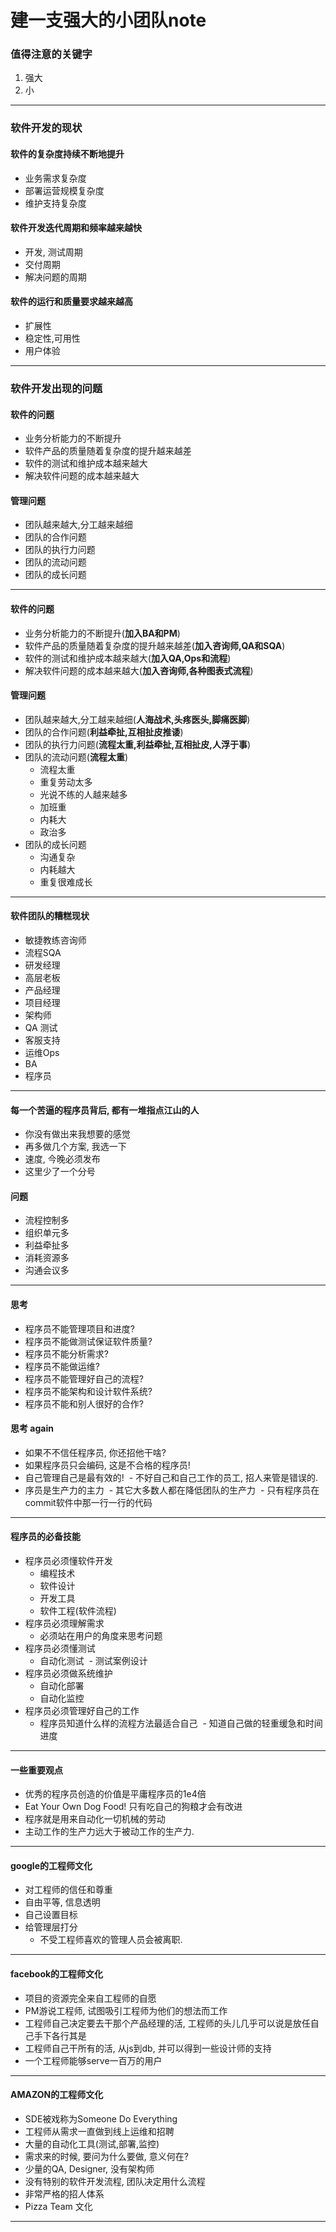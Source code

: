建一支强大的小团队note
====

### 值得注意的关键字
1. 强大
2. 小

---

### 软件开发的现状

#### 软件的复杂度持续不断地提升
- 业务需求复杂度
- 部署运营规模复杂度
- 维护支持复杂度

#### 软件开发迭代周期和频率越来越快
- 开发, 测试周期
- 交付周期
- 解决问题的周期

#### 软件的运行和质量要求越来越高
- 扩展性
- 稳定性,可用性
- 用户体验

---

### 软件开发出现的问题

#### 软件的问题
- 业务分析能力的不断提升
- 软件产品的质量随着复杂度的提升越来越差
- 软件的测试和维护成本越来越大
- 解决软件问题的成本越来越大

#### 管理问题
- 团队越来越大,分工越来越细
- 团队的合作问题
- 团队的执行力问题
- 团队的流动问题
- 团队的成长问题

----



#### 软件的问题
- 业务分析能力的不断提升(**加入BA和PM**)
- 软件产品的质量随着复杂度的提升越来越差(**加入咨询师,QA和SQA**)
- 软件的测试和维护成本越来越大(**加入QA,Ops和流程**)
- 解决软件问题的成本越来越大(**加入咨询师,各种图表式流程**)

#### 管理问题
- 团队越来越大,分工越来越细(**人海战术,头疼医头,脚痛医脚**)
- 团队的合作问题(**利益牵扯,互相扯皮推诿**)
- 团队的执行力问题(**流程太重,利益牵扯,互相扯皮,人浮于事**)
- 团队的流动问题(**流程太重**)
  - 流程太重
  - 重复劳动太多
  - 光说不练的人越来越多
  - 加班重
  - 内耗大
  - 政治多
- 团队的成长问题
  - 沟通复杂
  - 内耗越大
  - 重复很难成长
  
---
#### 软件团队的糟糕现状
- 敏捷教练咨询师
- 流程SQA
- 研发经理
- 高层老板
- 产品经理
- 项目经理
- 架构师
- QA 测试
- 客服支持
- 运维Ops
- BA
- 程序员


----

#### 每一个苦逼的程序员背后, 都有一堆指点江山的人
- 你没有做出来我想要的感觉
- 再多做几个方案, 我选一下
- 速度, 今晚必须发布
- 这里少了一个分号

#### 问题
- 流程控制多
- 组织单元多
- 利益牵扯多
- 消耗资源多
- 沟通会议多

----

#### 思考
- 程序员不能管理项目和进度?
- 程序员不能做测试保证软件质量?
- 程序员不能分析需求?
- 程序员不能做运维?
- 程序员不能管理好自己的流程?
- 程序员不能架构和设计软件系统?
- 程序员不能和别人很好的合作?

#### 思考 again
- 如果不不信任程序员, 你还招他干啥?
- 如果程序员只会编码, 这是不合格的程序员!
- 自己管理自己是最有效的!
  - 不好自己和自己工作的员工, 招人来管是错误的.
- 序员是生产力的主力
  - 其它大多数人都在降低团队的生产力
  - 只有程序员在commit软件中那一行一行的代码

---

#### 程序员的必备技能
- 程序员必须懂软件开发
  - 编程技术
  - 软件设计
  - 开发工具
  - 软件工程(软件流程)
- 程序员必须理解需求
  - 必须站在用户的角度来思考问题
- 程序员必须懂测试
  - 自动化测试
  - 测试案例设计
- 程序员必须做系统维护
  - 自动化部署
  - 自动化监控
- 程序员必须管理好自己的工作
  - 程序员知道什么样的流程方法最适合自己
  - 知道自己做的轻重缓急和时间进度

----
#### 一些重要观点
- 优秀的程序员创造的价值是平庸程序员的1e4倍
- Eat Your Own Dog Food! 只有吃自己的狗粮才会有改进
- 程序就是用来自动化一切机械的劳动
- 主动工作的生产力远大于被动工作的生产力.


----
#### google的工程师文化
- 对工程师的信任和尊重
- 自由平等, 信息透明
- 自己设置目标
- 给管理层打分
  - 不受工程师喜欢的管理人员会被离职.
  
----
#### facebook的工程师文化
- 项目的资源完全来自工程师的自愿
- PM游说工程师, 试图吸引工程师为他们的想法而工作
- 工程师自己决定要去干那个产品经理的活, 工程师的头儿几乎可以说是放任自己手下各行其是
- 工程师自己干所有的活, 从js到db, 并可以得到一些设计师的支持
- 一个工程师能够serve一百万的用户

----
#### AMAZON的工程师文化
- SDE被戏称为Someone Do Everything
- 工程师从需求一直做到线上运维和招聘
- 大量的自动化工具(测试,部署,监控)
- 需求来的时候, 要问为什么要做, 意义何在?
- 少量的QA, Designer, 没有架构师
- 没有特别的软件开发流程, 团队决定用什么流程
- 非常严格的招人体系
- Pizza Team 文化

----



